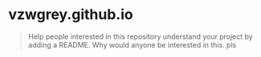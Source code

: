 # vzwgrey.github.io

>Help people interested in this repository understand your project by adding a README.
Why would anyone be interested in this. pls
